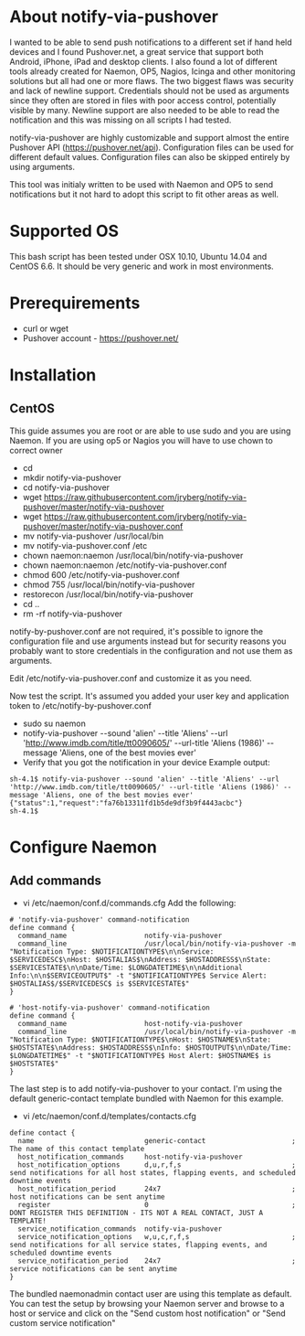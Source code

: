 # About notify-via-pushover
I wanted to be able to send push notifications to a different set if hand held devices and I found Pushover.net, a great service that support both Android, iPhone, iPad and desktop clients. I also found a lot of different tools already created for Naemon, OP5, Nagios, Icinga and other monitoring solutions but all had one or more flaws. The two biggest flaws was security and lack of newline support. Credentials should not be used as arguments since they often are stored in files with poor access control, potentially visible by many. Newline support are also needed to be able to read the notification and this was missing on all scripts I had tested. 

notify-via-pushover are highly customizable and support almost the entire Pushover API (https://pushover.net/api). Configuration files can be used for different default values. Configuration files can also be skipped entirely by using arguments.

This tool was initialy written to be used with Naemon and OP5 to send notifications but it not hard to adopt this script to fit other areas as well.

# Supported OS
This bash script has been tested under OSX 10.10, Ubuntu 14.04 and CentOS 6.6. It should be very generic and work in most environments.

# Prerequirements
* curl or wget
* Pushover account - https://pushover.net/

# Installation
## CentOS
This guide assumes you are root or are able to use sudo and you are using Naemon. If you are using op5 or Nagios you will have to use chown to correct owner
* cd
* mkdir notify-via-pushover
* cd notify-via-pushover
* wget https://raw.githubusercontent.com/jryberg/notify-via-pushover/master/notify-via-pushover
* wget https://raw.githubusercontent.com/jryberg/notify-via-pushover/master/notify-via-pushover.conf
* mv notify-via-pushover /usr/local/bin
* mv notify-via-pushover.conf /etc
* chown naemon:naemon /usr/local/bin/notify-via-pushover
* chown naemon:naemon /etc/notify-via-pushover.conf
* chmod 600 /etc/notify-via-pushover.conf
* chmod 755 /usr/local/bin/notify-via-pushover
* restorecon /usr/local/bin/notify-via-pushover
* cd ..
* rm -rf notify-via-pushover

notify-by-pushover.conf are not required, it's possible to ignore the configuration file and use arguments instead but for  security reasons you probably want to store credentials in the configuration and not use them as arguments.

Edit /etc/notify-via-pushover.conf and customize it as you need.

Now test the script. It's assumed you added your user key and application token to /etc/notify-by-pushover.conf
* sudo su naemon
* notify-via-pushover --sound 'alien' --title 'Aliens' --url 'http://www.imdb.com/title/tt0090605/' --url-title 'Aliens (1986)' --message 'Aliens, one of the best movies ever'
* Verify that you got the notification in your device
Example output:
```
sh-4.1$ notify-via-pushover --sound 'alien' --title 'Aliens' --url 'http://www.imdb.com/title/tt0090605/' --url-title 'Aliens (1986)' --message 'Aliens, one of the best movies ever'
{"status":1,"request":"fa76b13311fd1b5de9df3b9f4443acbc"}
sh-4.1$ 
```

# Configure Naemon
## Add commands
* vi /etc/naemon/conf.d/commands.cfg
Add the following:
```
# 'notify-via-pushover' command-notification
define command {
  command_name                   notify-via-pushover
  command_line                   /usr/local/bin/notify-via-pushover -m "Notification Type: $NOTIFICATIONTYPE$\n\nService: $SERVICEDESC$\nHost: $HOSTALIAS$\nAddress: $HOSTADDRESS$\nState: $SERVICESTATE$\n\nDate/Time: $LONGDATETIME$\n\nAdditional Info:\n\n$SERVICEOUTPUT$" -t "$NOTIFICATIONTYPE$ Service Alert: $HOSTALIAS$/$SERVICEDESC$ is $SERVICESTATE$"
}

# 'host-notify-via-pushover' command-notification
define command {
  command_name                   host-notify-via-pushover
  command_line                   /usr/local/bin/notify-via-pushover -m "Notification Type: $NOTIFICATIONTYPE$\nHost: $HOSTNAME$\nState: $HOSTSTATE$\nAddress: $HOSTADDRESS$\nInfo: $HOSTOUTPUT$\n\nDate/Time: $LONGDATETIME$" -t "$NOTIFICATIONTYPE$ Host Alert: $HOSTNAME$ is $HOSTSTATE$"
}
```
The last step is to add notify-via-pushover to your contact. I'm using the default generic-contact template bundled with Naemon for this example. 

* vi /etc/naemon/conf.d/templates/contacts.cfg
```
define contact {
  name                           generic-contact                     ; The name of this contact template
  host_notification_commands     host-notify-via-pushover
  host_notification_options      d,u,r,f,s                           ; send notifications for all host states, flapping events, and scheduled downtime events
  host_notification_period       24x7                                ; host notifications can be sent anytime
  register                       0                                   ; DONT REGISTER THIS DEFINITION - ITS NOT A REAL CONTACT, JUST A TEMPLATE!
  service_notification_commands  notify-via-pushover
  service_notification_options   w,u,c,r,f,s                         ; send notifications for all service states, flapping events, and scheduled downtime events
  service_notification_period    24x7                                ; service notifications can be sent anytime
}
```
The bundled naemonadmin contact user are using this template as default. You can test the setup by browsing your Naemon server and browse to a host or service and click on the "Send custom host notification" or "Send custom service notification"
